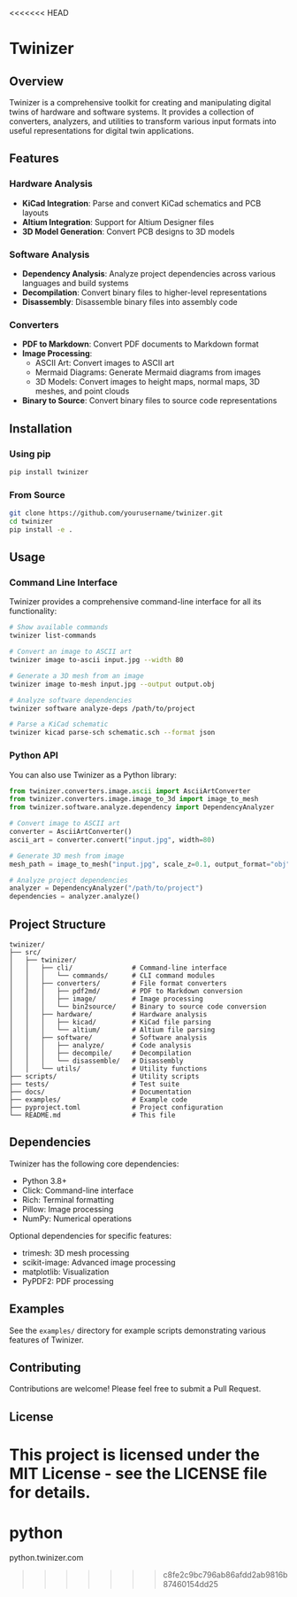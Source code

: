 <<<<<<< HEAD
# Twinizer

## Overview

Twinizer is a comprehensive toolkit for creating and manipulating digital twins of hardware and software systems. It provides a collection of converters, analyzers, and utilities to transform various input formats into useful representations for digital twin applications.

## Features

### Hardware Analysis
- **KiCad Integration**: Parse and convert KiCad schematics and PCB layouts
- **Altium Integration**: Support for Altium Designer files
- **3D Model Generation**: Convert PCB designs to 3D models

### Software Analysis
- **Dependency Analysis**: Analyze project dependencies across various languages and build systems
- **Decompilation**: Convert binary files to higher-level representations
- **Disassembly**: Disassemble binary files into assembly code

### Converters
- **PDF to Markdown**: Convert PDF documents to Markdown format
- **Image Processing**:
  - ASCII Art: Convert images to ASCII art
  - Mermaid Diagrams: Generate Mermaid diagrams from images
  - 3D Models: Convert images to height maps, normal maps, 3D meshes, and point clouds
- **Binary to Source**: Convert binary files to source code representations

## Installation

### Using pip

```bash
pip install twinizer
```

### From Source

```bash
git clone https://github.com/yourusername/twinizer.git
cd twinizer
pip install -e .
```

## Usage

### Command Line Interface

Twinizer provides a comprehensive command-line interface for all its functionality:

```bash
# Show available commands
twinizer list-commands

# Convert an image to ASCII art
twinizer image to-ascii input.jpg --width 80

# Generate a 3D mesh from an image
twinizer image to-mesh input.jpg --output output.obj

# Analyze software dependencies
twinizer software analyze-deps /path/to/project

# Parse a KiCad schematic
twinizer kicad parse-sch schematic.sch --format json
```

### Python API

You can also use Twinizer as a Python library:

```python
from twinizer.converters.image.ascii import AsciiArtConverter
from twinizer.converters.image.image_to_3d import image_to_mesh
from twinizer.software.analyze.dependency import DependencyAnalyzer

# Convert image to ASCII art
converter = AsciiArtConverter()
ascii_art = converter.convert("input.jpg", width=80)

# Generate 3D mesh from image
mesh_path = image_to_mesh("input.jpg", scale_z=0.1, output_format="obj")

# Analyze project dependencies
analyzer = DependencyAnalyzer("/path/to/project")
dependencies = analyzer.analyze()
```

## Project Structure

```
twinizer/
├── src/
│   ├── twinizer/
│   │   ├── cli/               # Command-line interface
│   │   │   └── commands/      # CLI command modules
│   │   ├── converters/        # File format converters
│   │   │   ├── pdf2md/        # PDF to Markdown conversion
│   │   │   ├── image/         # Image processing
│   │   │   └── bin2source/    # Binary to source code conversion
│   │   ├── hardware/          # Hardware analysis
│   │   │   ├── kicad/         # KiCad file parsing
│   │   │   └── altium/        # Altium file parsing
│   │   ├── software/          # Software analysis
│   │   │   ├── analyze/       # Code analysis
│   │   │   ├── decompile/     # Decompilation
│   │   │   └── disassemble/   # Disassembly
│   │   └── utils/             # Utility functions
├── scripts/                   # Utility scripts
├── tests/                     # Test suite
├── docs/                      # Documentation
├── examples/                  # Example code
├── pyproject.toml             # Project configuration
└── README.md                  # This file
```

## Dependencies

Twinizer has the following core dependencies:

- Python 3.8+
- Click: Command-line interface
- Rich: Terminal formatting
- Pillow: Image processing
- NumPy: Numerical operations

Optional dependencies for specific features:

- trimesh: 3D mesh processing
- scikit-image: Advanced image processing
- matplotlib: Visualization
- PyPDF2: PDF processing

## Examples

See the `examples/` directory for example scripts demonstrating various features of Twinizer.

## Contributing

Contributions are welcome! Please feel free to submit a Pull Request.

## License

This project is licensed under the MIT License - see the LICENSE file for details.
=======
# python
python.twinizer.com
>>>>>>> c8fe2c9bc796ab86afdd2ab9816b87460154dd25
